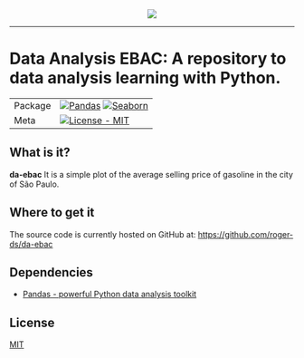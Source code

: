 <div align="center">
  <img src="https://www.python.org/static/img/python-logo.png"><br>
</div>

-----------------

# Data Analysis EBAC: A repository to data analysis learning with Python.

| | |
| --- | --- |
| Package | [![Pandas](https://pandas.pydata.org/static/img/pandas.svg)](https://pypi.org/project/pandas/) [![Seaborn]([https://www.python.org/static/img/seaborn.svg)](https://pypi.org/project/seaborn/) |
| Meta | [![License - MIT](https://img.shields.io/pypi/l/pandas.svg)](https://github.com/pandas-dev/pandas/blob/main/LICENSE) |


## What is it?

**da-ebac** It is a simple plot of the average selling price of gasoline in the city of São Paulo.

## Where to get it
The source code is currently hosted on GitHub at:
https://github.com/roger-ds/da-ebac


## Dependencies
- [Pandas - powerful Python data analysis toolkit](https://www.pandas.org)

## License
[MIT](LICENSE)
